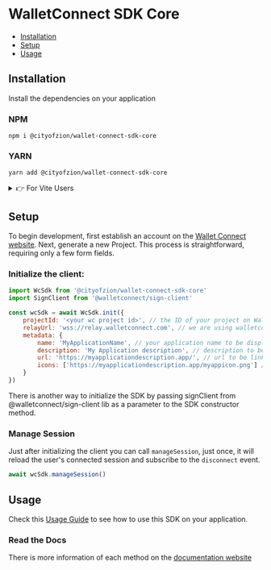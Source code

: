 # WalletConnect SDK Core

- [Installation](#installation)
- [Setup](#setup)
- [Usage](#usage)

## Installation

Install the dependencies on your application

### NPM

```
npm i @cityofzion/wallet-connect-sdk-core
```

### YARN

```
yarn add @cityofzion/wallet-connect-sdk-core
```

<details>
<summary>👉 For Vite Users</summary>

In the vite.config.ts file you must change the global value like this:
```ts
export default defineConfig({
    //your config here
	define: {
		global: 'globalThis',
        //...
	},
});
```
</details>

## Setup
To begin development, first establish an account on the [Wallet Connect website](https://walletconnect.com/). Next,
generate a new Project. This process is straightforward, requiring only a few form fields.

### Initialize the client:

```js
import WcSdk from '@cityofzion/wallet-connect-sdk-core'
import SignClient from '@walletconnect/sign-client'

const wcSdk = await WcSdk.init({
    projectId: '<your wc project id>', // the ID of your project on Wallet Connect website
    relayUrl: 'wss://relay.walletconnect.com', // we are using walletconnect's official relay server
    metadata: {
        name: 'MyApplicationName', // your application name to be displayed on the wallet
        description: 'My Application description', // description to be shown on the wallet
        url: 'https://myapplicationdescription.app/', // url to be linked on the wallet
        icons: ['https://myapplicationdescription.app/myappicon.png'] // icon to be shown on the wallet
    }
})
```

There is another way to initialize the SDK by passing signClient from @walletconnect/sign-client lib as a parameter to the SDK constructor method.

### Manage Session

Just after initializing the client you can call `manageSession`, just once, it will reload the user's connected session and subscribe to the `disconnect` event.

```js
await wcSdk.manageSession()
```

## Usage
Check this [Usage Guide](../../USAGE_GUIDE.md) to see how to use this SDK on your application.


### Read the Docs

There is more information of each method on the [documentation website](https://neon.coz.io/wksdk/core/modules.html)
